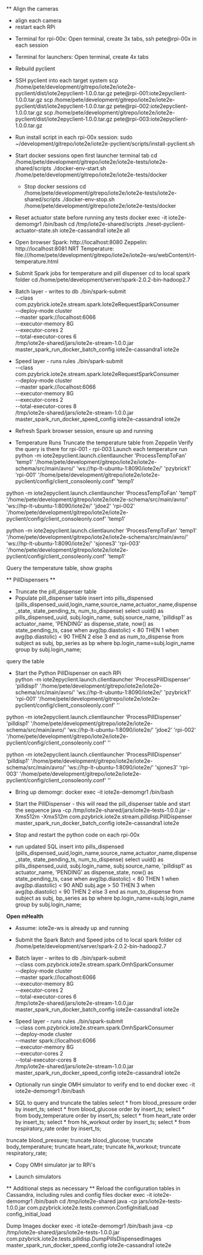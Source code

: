 ** Align the cameras
- align each camera
- restart each RPi


* Terminal for rpi-00x: Open terminal, create 3x tabs, ssh pete@rpi-00x in each session
* Terminal for launchers: Open terminal, create 4x tabs
* Rebuild pyclient
* SSH pyclient into each target system
scp /home/pete/development/gitrepo/iote2e/iote2e-pyclient/dist/iote2epyclient-1.0.0.tar.gz pete@rpi-001:iote2epyclient-1.0.0.tar.gz
scp /home/pete/development/gitrepo/iote2e/iote2e-pyclient/dist/iote2epyclient-1.0.0.tar.gz pete@rpi-002:iote2epyclient-1.0.0.tar.gz
scp /home/pete/development/gitrepo/iote2e/iote2e-pyclient/dist/iote2epyclient-1.0.0.tar.gz pete@rpi-003:iote2epyclient-1.0.0.tar.gz
* Run install script in each rpi-00x session: 
sudo ~/development/gitrepo/iote2e/iote2e-pyclient/scripts/install-pyclient.sh

* Start docker sessions
open first launcher terminal tab
cd /home/pete/development/gitrepo/iote2e/iote2e-tests/iote2e-shared/scripts
./docker-env-start.sh /home/pete/development/gitrepo/iote2e/iote2e-tests/docker
	* Stop docker sessions
	cd /home/pete/development/gitrepo/iote2e/iote2e-tests/iote2e-shared/scripts
	./docker-env-stop.sh /home/pete/development/gitrepo/iote2e/iote2e-tests/docker

* Reset actuator state before running any tests
docker exec -it iote2e-demomgr1 /bin/bash
cd /tmp/iote2e-shared/scripts
./reset-pyclient-actuator-state.sh iote2e-cassandra1 iote2e all

* Open browser
Spark: http://localhost:8080
Zeppelin: http://localhost:8081
NRT Temperature: file:///home/pete/development/gitrepo/iote2e/iote2e-ws/webContent/rt-temperature.html

* Submit Spark jobs for temperature and pill dispenser
cd to local spark folder
cd /home/pete/development/server/spark-2.0.2-bin-hadoop2.7

* Batch layer - writes to db
./bin/spark-submit \
  --class com.pzybrick.iote2e.stream.spark.Iote2eRequestSparkConsumer \
  --deploy-mode cluster \
  --master spark://localhost:6066 \
  --executor-memory 8G \
  --executor-cores 2 \
  --total-executor-cores 6 \
  /tmp/iote2e-shared/jars/iote2e-stream-1.0.0.jar \
  master_spark_run_docker_batch_config iote2e-cassandra1 iote2e

* Speed layer - runs rules
./bin/spark-submit \
  --class com.pzybrick.iote2e.stream.spark.Iote2eRequestSparkConsumer \
  --deploy-mode cluster \
  --master spark://localhost:6066 \
  --executor-memory 8G \
  --executor-cores 2 \
  --total-executor-cores 8 \
  /tmp/iote2e-shared/jars/iote2e-stream-1.0.0.jar \
  master_spark_run_docker_speed_config iote2e-cassandra1 iote2e
  
* Refresh Spark browser session, ensure up and running

* Temperature Runs
Truncate the temperature table from Zeppelin
Verify the query is there for rpi-001 - rpi-003
Launch each temperature run
python -m iote2epyclient.launch.clientlauncher 'ProcessTempToFan' 'temp1' '/home/pete/development/gitrepo/iote2e/iote2e-schema/src/main/avro/' 'ws://hp-lt-ubuntu-1:8090/iote2e/' 'pzybrick1' 'rpi-001' '/home/pete/development/gitrepo/iote2e/iote2e-pyclient/config/client_consoleonly.conf' 'temp1'

python -m iote2epyclient.launch.clientlauncher 'ProcessTempToFan' 'temp1' '/home/pete/development/gitrepo/iote2e/iote2e-schema/src/main/avro/' 'ws://hp-lt-ubuntu-1:8090/iote2e/' 'jdoe2' 'rpi-002' '/home/pete/development/gitrepo/iote2e/iote2e-pyclient/config/client_consoleonly.conf' 'temp1'

python -m iote2epyclient.launch.clientlauncher 'ProcessTempToFan' 'temp1' '/home/pete/development/gitrepo/iote2e/iote2e-schema/src/main/avro/' 'ws://hp-lt-ubuntu-1:8090/iote2e/' 'sjones3' 'rpi-003' '/home/pete/development/gitrepo/iote2e/iote2e-pyclient/config/client_consoleonly.conf' 'temp1'

Query the temperature table, show graphs

** PillDispensers **
- Truncate the pill_dispenser table
- Populate pill_dispenser table
insert into pills_dispensed (pills_dispensed_uuid,login_name,source_name,actuator_name,dispense_state, state_pending_ts, num_to_dispense)
	select uuid() as pills_dispensed_uuid, subj.login_name, subj.source_name, 'pilldisp1' as actuator_name, 'PENDING' as dispense_state, now() as state_pending_ts, 
		case when avg(bp.diastolic) < 80 THEN 1 
			when avg(bp.diastolic) < 90 THEN 2 
			else 3 
		end as num_to_dispense
	from subject as subj, bp_series as bp 
	where bp.login_name=subj.login_name 
	group by subj.login_name;
	
query the table

- Start the Python PillDispenser on each RPi  
python -m iote2epyclient.launch.clientlauncher 'ProcessPillDispenser' 'pilldisp1' '/home/pete/development/gitrepo/iote2e/iote2e-schema/src/main/avro/' 'ws://hp-lt-ubuntu-1:8090/iote2e/' 'pzybrick1' 'rpi-001' '/home/pete/development/gitrepo/iote2e/iote2e-pyclient/config/client_consoleonly.conf' ''

python -m iote2epyclient.launch.clientlauncher 'ProcessPillDispenser' 'pilldisp1' '/home/pete/development/gitrepo/iote2e/iote2e-schema/src/main/avro/' 'ws://hp-lt-ubuntu-1:8090/iote2e/' 'jdoe2' 'rpi-002' '/home/pete/development/gitrepo/iote2e/iote2e-pyclient/config/client_consoleonly.conf' ''

python -m iote2epyclient.launch.clientlauncher 'ProcessPillDispenser' 'pilldisp1' '/home/pete/development/gitrepo/iote2e/iote2e-schema/src/main/avro/' 'ws://hp-lt-ubuntu-1:8090/iote2e/' 'sjones3' 'rpi-003' '/home/pete/development/gitrepo/iote2e/iote2e-pyclient/config/client_consoleonly.conf' ''

- Bring up demomgr: docker exec -it iote2e-demomgr1 /bin/bash 
- Start the PillDispenser - this will read the pill_dispenser table and start the sequence
java -cp /tmp/iote2e-shared/jars/iote2e-tests-1.0.0.jar -Xms512m -Xmx512m com.pzybrick.iote2e.stream.pilldisp.PillDispenser master_spark_run_docker_batch_config iote2e-cassandra1 iote2e
	
- Stop and restart the python code on each rpi-00x
- run updated SQL
insert into pills_dispensed (pills_dispensed_uuid,login_name,source_name,actuator_name,dispense_state, state_pending_ts, num_to_dispense)
	select uuid() as pills_dispensed_uuid, subj.login_name, subj.source_name, 'pilldisp1' as actuator_name, 'PENDING' as dispense_state, now() as state_pending_ts,
		case when avg(bp.diastolic) < 80 THEN 1 
			when avg(bp.diastolic) < 90 AND subj.age > 50 THEN 3 
			when avg(bp.diastolic) < 90 THEN 2 
			else 3 
		end as num_to_dispense
	from subject as subj, bp_series as bp 
	where bp.login_name=subj.login_name 
	group by subj.login_name;


**Open mHealth**
* Assume: iote2e-ws is already up and running
* Submit the Spark Batch and Speed jobs
cd to local spark folder
cd /home/pete/development/server/spark-2.0.2-bin-hadoop2.7

* Batch layer - writes to db
./bin/spark-submit \
  --class com.pzybrick.iote2e.stream.spark.OmhSparkConsumer \
  --deploy-mode cluster \
  --master spark://localhost:6066 \
  --executor-memory 8G \
  --executor-cores 2 \
  --total-executor-cores 6 \
  /tmp/iote2e-shared/jars/iote2e-stream-1.0.0.jar \
  master_spark_run_docker_batch_config iote2e-cassandra1 iote2e

* Speed layer - runs rules
./bin/spark-submit \
  --class com.pzybrick.iote2e.stream.spark.OmhSparkConsumer \
  --deploy-mode cluster \
  --master spark://localhost:6066 \
  --executor-memory 8G \
  --executor-cores 2 \
  --total-executor-cores 8 \
  /tmp/iote2e-shared/jars/iote2e-stream-1.0.0.jar \
  master_spark_run_docker_speed_config iote2e-cassandra1 iote2e
  
* Optionally run single OMH simulator to verify end to end
docker exec -it iote2e-demomgr1 /bin/bash

* SQL to query and truncate the tables
select * from blood_pressure order by insert_ts;
select * from blood_glucose order by insert_ts;
select * from body_temperature order by insert_ts;
select * from heart_rate order by insert_ts;
select * from hk_workout order by insert_ts;
select * from respiratory_rate order by insert_ts;


truncate blood_pressure;
truncate blood_glucose;
truncate body_temperature;
truncate heart_rate;
truncate hk_workout;
truncate respiratory_rate;

* Copy OMH simulator jar to RPi's


* Launch simulators

** Additional steps as necessary **
Reload the configuration tables in Cassandra, including rules and config files
docker exec -it iote2e-demomgr1 /bin/bash
cd /tmp/iote2e-shared
java -cp jars/iote2e-tests-1.0.0.jar com.pzybrick.iote2e.tests.common.ConfigInitialLoad config_initial_load

Dump Images
docker exec -it iote2e-demomgr1 /bin/bash
java -cp /tmp/iote2e-shared/jars/iote2e-tests-1.0.0.jar com.pzybrick.iote2e.tests.pilldisp.DumpPillsDispensedImages master_spark_run_docker_speed_config iote2e-cassandra1 iote2e

